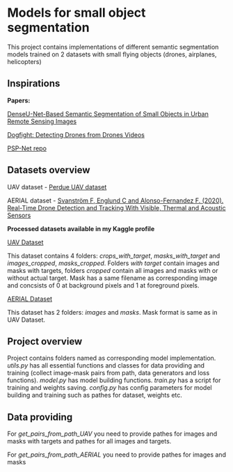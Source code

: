 # Models for small object segmentation


This project contains implementations of different semantic segmentation models trained on 2 datasets with small flying objects (drones, airplanes, helicopters) 

## Inspirations

**Papers:**

[DenseU-Net-Based Semantic Segmentation of Small Objects in Urban Remote Sensing Images](https://ieeexplore.ieee.org/document/8718619)

[Dogfight: Detecting Drones from Drones Videos](https://arxiv.org/abs/2103.17242)

[PSP-Net repo](https://github.com/mwaseema/image-segmentation-keras-implementation)


## Datasets overview

UAV dataset - [Perdue UAV dataset](https://engineering.purdue.edu/~bouman/UAV_Dataset/)

AERIAL dataset - [Svanström F, Englund C and Alonso-Fernandez F. (2020). Real-Time Drone Detection and Tracking With Visible, Thermal and Acoustic Sensors](https://arxiv.org/pdf/2007.07396.pdf)

**Processed datasets available in my Kaggle profile**

[UAV Dataset](https://www.kaggle.com/datasets/llpukojluct/drone-detection-dataset)

This dataset contains 4 folders: *crops_with_target*, *masks_with_target* and *images_cropped*, *masks_cropped*. Folders *with target* contain images and masks with targets, folders *cropped* contain all images and masks with or without actual target. Mask has a same filename as corresponding image and concsists of 0 at background pixels and 1 at foreground pixels.

[AERIAL Dataset](https://www.kaggle.com/datasets/llpukojluct/aerial)

This dataset has 2 folders: *images* and *masks*. Mask format is same as in UAV Dataset.

## Project overview

Project contains folders named as corresponding model implementation. *utils.py* has all essential functions and classes for data providing and training (collect image-mask pairs from path, data generators and loss functions). *model.py* has model building functions. *train.py* has a script for training and weights saving. *config.py* has config parameters for model building and training such as pathes for dataset, weights etc.

## Data providing

For *get_pairs_from_path_UAV* you need to provide pathes for images and masks with targets and pathes for all images and targets.

For *get_pairs_from_path_AERIAL* you need to provide pathes for images and masks

